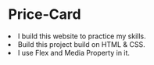 # Price-Card
<li>I build this website to practice my skills.</li>
<li>Build this project build on HTML & CSS.</li>
<li>I use Flex and Media Property in it.</li>
